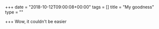 +++
date = "2018-10-12T09:00:08+00:00"
tags = []
title = "My goodness"
type = ""

+++
Wow, it couldn't be easier